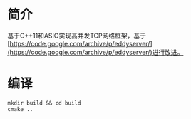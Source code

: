 # 简介
基于C++11和ASIO实现高并发TCP网络框架，基于[https://code.google.com/archive/p/eddyserver/](https://code.google.com/archive/p/eddyserver/)进行改进。

# 编译
```
mkdir build && cd build
cmake ..
```